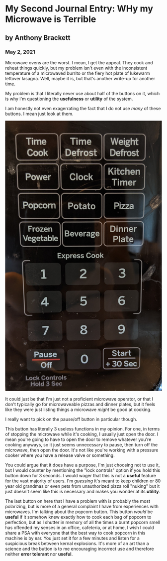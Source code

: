 # My Second Journal Entry: WHy my Microwave is Terrible

## by Anthony Brackett

### May 2, 2021

Microwave ovens are the worst. I mean, I get the appeal. They cook and reheat things quickly, but my problem isn't even with the inconsistent temperature of a microwaved burrito or the fiery hot plate of lukewarm leftover lasagna. Well, maybe it is, but that's another write-up for another time.

My problem is that I literally never use about half of the buttons on it, which is why I'm questioning the **usefulness** or **utility** of the system.

I am honestly not even exagerrating the fact that I do not use *many* of these buttons. I mean just look at them.

![The buttons](https://github.com/UsabilityEngineering/ux-portfolio-Brackett1/blob/master/assets/somanybuttons.jpg)

It could just be that I'm just not a proficient microwave operator, or that I don't typically go for microwaveable pizzas and dinner plates, but it feels like they were just listing things a microwave *might* be good at cooking. 

I really want to pick on the pause/off button in particular though.

This button has literally 3 useless functions in my opinion. For one, in terms of stopping the microwave while it's cooking, I usually just open the door. I mean you're going to have to open the door to remove whatever you're cooking anyways, so it just seems unnecessary to pause, then turn off the microwave, then open the door. It's not like you're working with a pressure cooker where you have a release valve or something. 

You could argue that it does have a purpose, I'm just choosing not to use it, but I would counter by mentioning the "lock controls" option if you hold this button down for 3 seconds. I would wager that this is not a **useful** feature for the vast majority of users. I'm *guessing* it's meant to keep children or 80 year old grandmas or even pets from unauthorized pizza roll "nuking" but it just doesn't seem like this is necessary and makes you wonder at its **utility**.

The last button on here that I have a problem with is probably the most polarizing, but is more of a general complaint I have from experiences with microwaves. I'm talking about the popcorn button. This button *would* be **useful** if it somehow knew exactly how to cook each bag of popcorn to perfection, but as I shutter in memory of all the times a burnt popcorn smell has offended my senses in an office, cafeteria, or at home, I wish I could share a PSA with everyone that the best way to cook popcorn in this machine is by ear. You just set it for a few minutes and listen for a suspicious break between kernal explosions. It's more of an art than a science and the button is to me encouraging incorrect use and therefore neither **error tolerant** nor **useful**.
